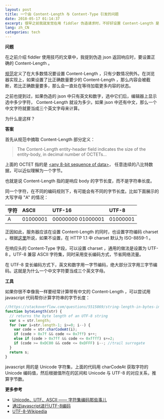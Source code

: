 ```yaml
---
layout: post
title: 一个由 Content-Length 与 Content-Type 引发的问题
date: 2018-05-17 01:14:37
excerpt: 很早之前我就发觉在用 fiddler 伪造请求时，不好好设置 Content-Length 是不行的。但当响应 body 里面有中文时，这就成了一道考察细心的小学数学题。
lang: zh_CN
categories: tech
---
```


**问题**

在之前介绍 fiddler 使用技巧的文章中，我提到伪造 json 返回响应时，要设置正确的 Content-Length 。

[规范](https://www.w3.org/Protocols/rfc2616/rfc2616-sec14.html)定义了在大多数情况要设置 Content-Length ，只有少数情况例外。在浏览器实现上，如果设置了比正确数量要少的 Content-Length ，那么内容会被截断，若比正确数量要多，那么会一直处在等待加载更多内容的状态。

之前也提到过，如果伪造的 json 中只有英文和数字，选中它们后，编辑器上显示选中多少字符， Content-Length 就设为多少。如果 json 中还有中文，那么一个中文字符就要当成三个英文字母来计算。

为什么是这样？

**答案**

首先从规范中摘取 Content-Length 部分定义：

> The Content-Length entity-header field indicates the size of the entity-body, in decimal number of OCTETs...

上面的 OCTET 指的是 [<any 8-bit sequence of data>](https://www.w3.org/Protocols/rfc2616/rfc2616-sec2.html#sec2.2)， 任意连续的八比特数据，可以近似理解为一个字节。

也就是说 Content-Length 指的是响应 body 的字节长度，而不是字符串长度。

同一个字符，在不同的编码规则下，有可能会有不同的字节长度。比如下面展示的大写字母 "A" 的情况：

| 字符 | ASCII | UTF-16 | UTF-8 |
|:--- | :--- | :--- | :--- |
| A | 01000001 | 00000000 01000001 | 01000001 |

正因如此，服务器应该在设置 Content-Length 的同时，也设置字符编码 charset 。根据[这里](https://www.w3.org/International/articles/http-charset/index)所说，如果不设置，在 HTTP 1.1 中 charset 默认为 ISO-8859-1 。

在响应头的 Content-Type 字段，可以设置 charset ，通用的做法是设置为 UTF-8 。UTF-8 兼容 ASCII 字符集，同时采用变长编码方式，节省网络流量。

在 UTF-8 变长编码方式下，英文和数字用一字节编码，绝大部分汉字用三字节编码。这就是为什么一个中文字符要当成三个英文字母。

**工具**

如果你很不幸像我一样要经常计算带有中文的 Content-Length ，可以尝试用 javascript 代码帮你计算字符串的字节长度：

```javascript
//https://stackoverflow.com/questions/5515869/string-length-in-bytes-in-javascript
function byteLength(str) {
  // returns the byte length of an UTF-8 string
  var s = str.length;
  for (var i=str.length-1; i>=0; i--) {
    var code = str.charCodeAt(i);
    if (code > 0x7f && code <= 0x7ff) s++;
    else if (code > 0x7ff && code <= 0xffff) s+=2;
    if (code >= 0xDC00 && code <= 0xDFFF) i--; //trail surrogate
  }
  return s;
}
```
javascript 用的是 Unicode 字符集，上面的代码用 charCodeAt 获取字符的 Unicode 编码值，然后根据值所在的区间和 Unicode 与 UTF-8 的对应关系，推算字节数。

**更多参考**

- [Unicode、UTF、ASCII —— 字符集编码那些事儿](https://my.oschina.net/micromemory/blog/655243)
- [通过javascript进行UTF-8编码](https://segmentfault.com/a/1190000005794963)
- [UTF-8-Wikipedia](https://en.wikipedia.org/wiki/UTF-8#Description)

